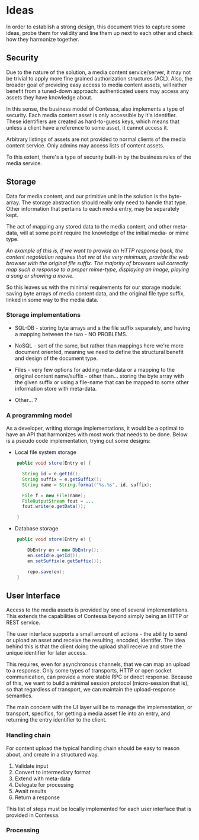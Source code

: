 Ideas
=====

In order to establish a strong design, this document tries to capture some
ideas, probe them for validity and line them up next to each other and check
how they harmonize together.

Security
--------
Due to the nature of the solution, a media content service/server, it may not
be trivial to apply more fine grained authorization structures (ACL). Also, the
broader goal of providing easy access to media content assets, will rather
benefit from a tuned-down approach: authenticated users may access any assets
they have knowledge about.

In this sense, the business model of Contessa, also implements a type of
security. Each media content asset is only accessible by it's identifier. These
identifiers are created as hard-to-guess keys, which means that unless a client
have a reference to some asset, it cannot access it.

Arbitrary listings of assets are not provided to normal clients of the media
content service. Only admins may access lists of content assets.

To this extent, there's a type of security built-in by the business rules of
the media service.

Storage
-------

Data for media content, and our primitive unit in the solution is the byte-
array. The storage abstraction should really only need to handle that type.
Other information that pertains to each media entry, may be separately kept.

The act of mapping any stored data to the media content, and other meta-data,
will at some point require the knowledge of the initial media- or mime type.

_An example of this is, if we want to provide an HTTP response back, the
content negotiation requires that we at the very minimum, provide the web
browser with the original file suffix. The majority of browsers will correctly
map such a response to a proper mime-type, displaying an image, playing a song
or showing a movie._

So this leaves us with the minimal requirements for our storage module: saving
byte arrays of media content data, and the original file type suffix, linked in
some way to the media data.

### Storage implementations

* SQL-DB - storing byte arrays and a the file suffix separately, and having
  a mapping between the two - NO PROBLEMS.

* NoSQL - sort of the same, but rather than mappings here we're more document
  oriented, meaning we need to define the structural benefit and design of the
  document type.

* Files - very few options for adding meta-data or a mapping to the original
  content name/suffix - other than... storing the byte array with the given
  suffix or using a file-name that can be mapped to some other information
  store with meta-data.

* Other... ?

### A programming model

As a developer, writing storage implementations, it would be a optimal to have
an API that harmonizes with most work that needs to be done. Below is a pseudo
code implementation, trying out some designs:

* Local file system storage

```java
    public void store(Entry e) {

      String id = e.getId();
      String suffix = e.getSuffix();
      String name = String.format("%s.%s", id, suffix);

      File f = new File(name);
      FileOutputStream fout = ...
      fout.write(e.getData());

    }
```

* Database storage

```java
    public void store(Entry e) {

        DbEntry en = new DbEntry();
        en.setId(e.getId());
        en.setSuffix(e.getSuffix());

        repo.save(en);
    }
```

User Interface
--------------

Access to the media assets is provided by one of several implementations. This
extends the capabilities of Contessa beyond simply being an HTTP or REST
service.

The user interface supports a small amount of actions - the ability to send or
upload an asset and receive the resulting, encoded, identifer. The idea behind
this is that the client doing the upload shall receive and store the unique
identifier for later access.

This requires, even for asynchronous channels, that we can map an upload to a
response. Only some types of transports, HTTP or open socket communication, can
provide a more stable RPC or direct response. Because of this, we want to build
a minimal session protocol (micro-session that is), so that regardless of
transport, we can maintain the upload-response semantics.

The main concern with the UI layer will be to manage the implementation, or
transport, specifics, for getting a media asset file into an entry, and
returning the entry identifier to the client.

### Handling chain

For content upload the typical handling chain should be easy to reason about,
and create in a structured way.

  1. Validate input
  2. Convert to intermediary format
  3. Extend with meta-data
  4. Delegate for processing
  5. Await results
  6. Return a response

This list of steps must be locally implemented for each user interface that is
provided in Contessa.

### Processing



